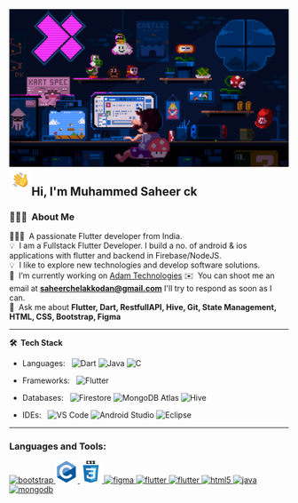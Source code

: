 
<img alt="Night Coding" src="asset/225813708-98b745f2-7d22-48cf-9150-083f1b00d6c9.gif" />
<!-- <img alt="Hand Wave" src="asset/Hand Wave.gif" width='40' align="center"/><h1 >Hi, I'm Muhammed Saheer ck</h1> -->
<img alt="Night Coding" src="asset/Hand Wave.gif" width='40' align="left"/><h2>Hi, I'm Muhammed Saheer ck</h2>

### 👨🏻‍💻 &nbsp;About Me
<!-- <h3 align="center">A passionate Flutter developer from India</h3> -->
👨🏻‍💻 &nbsp;A passionate Flutter developer from India.\
💡 &nbsp;I am a Fullstack Flutter Developer. I build a no. of android &  ios applications with flutter and backend in Firebase/NodeJS.\
💡 &nbsp;I like to explore new technologies and develop software solutions.\
🔭 &nbsp;I’m currently working on [Adam Technologies](https://adamtechnologies.io/)
✉️ &nbsp;You can shoot me an email at **saheerchelakkodan@gmail.com** I'll try to respond as soon as I can.\
💬 &nbsp;Ask me about **Flutter, Dart, RestfullAPI, Hive, Git, State Management, HTML, CSS, Bootstrap, Figma**

         
***

**🛠 &nbsp;Tech Stack**

- Languages: &nbsp;
  ![Dart](https://img.shields.io/badge/-Dart-333333?style=flat&logo=Dart&logoColor=007ACC)
  ![Java](https://img.shields.io/badge/-Java-333333?style=flat&logo=Java&logoColor=007ACC)
  ![C](https://img.shields.io/badge/-C-333333?style=flat&logo=C)
 

- Frameworks: &nbsp;
  ![Flutter](https://img.shields.io/badge/-Flutter-333333?style=flat&logo=flutter&logoColor=007ACC)
  

- Databases:  &nbsp;
  ![Firestore](https://img.shields.io/badge/-Firestore-333333?style=flat&logo=firebase)
  ![MongoDB Atlas](https://img.shields.io/badge/-MongoDB%20Atlas-333333?style=flat&logo=mongodb)
  ![Hive](https://img.shields.io/badge/-Hive-333333?style=flat&logo=Hive)

- IDEs: &nbsp;
  ![VS Code](https://img.shields.io/badge/-VS%20Code-333333?style=flat&logo=visual-studio-code&logoColor=007ACC)
  ![Android Studio](https://img.shields.io/badge/-Android%20Studio-333333?style=flat&logo=android-studio)
  ![Eclipse](https://img.shields.io/badge/-Eclipse-333333?style=flat&logo=eclipse)
 
***

<h3 align="left">Languages and Tools:</h3>
<p align="left"> <a href="https://getbootstrap.com" target="_blank" rel="noreferrer"> <img src="https://www.vectorlogo.zone/util/preview.html?image=/logos/getbootstrap/getbootstrap-icon.svg" alt="bootstrap" width="40" height="40"/> </a> <a href="https://www.cprogramming.com/" target="_blank" rel="noreferrer"> <img src="https://raw.githubusercontent.com/devicons/devicon/master/icons/c/c-original.svg" alt="c" width="40" height="40"/> </a> <a href="https://www.w3schools.com/css/" target="_blank" rel="noreferrer"> <img src="https://raw.githubusercontent.com/devicons/devicon/master/icons/css3/css3-original-wordmark.svg" alt="css3" width="40" height="40"/> </a> <a href="https://www.figma.com/" target="_blank" rel="noreferrer"> <img src="https://www.vectorlogo.zone/logos/figma/figma-icon.svg" alt="figma" width="40" height="40"/> </a> <a href="https://flutter.dev" target="_blank" rel="noreferrer"> <img src="https://www.vectorlogo.zone/logos/flutterio/flutterio-icon.svg" alt="flutter" width="40" height="40"/> </a> <a href="https://dart.dev/" target="_blank" rel="noreferrer"> <img src="https://www.vectorlogo.zone/util/preview.html?image=/logos/dartlang/dartlang-icon.svg" alt="flutter" width="40" height="40"/> </a><a href="https://www.w3.org/html/" target="_blank" rel="noreferrer"> <img src="https://www.vectorlogo.zone/util/preview.html?image=/logos/w3_html5/w3_html5-icon.svg" alt="html5" width="40" height="40"/> </a> <a href="https://www.java.com" target="_blank" rel="noreferrer"> <img src="https://www.vectorlogo.zone/util/preview.html?image=/logos/java/java-icon.svg" alt="java" width="40" height="40"/> </a> <a href="https://www.mongodb.com/" target="_blank" rel="noreferrer"> <img src="https://www.vectorlogo.zone/util/preview.html?image=/logos/mongodb/mongodb-ar21.svg" alt="mongodb" width="40" height="40"/> </a> </p>
